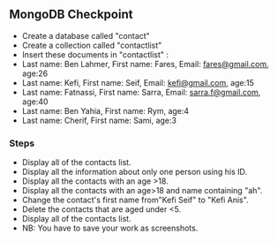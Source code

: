 ## MongoDB Checkpoint

* Create a database called "contact"
* Create a collection called "contactlist"
* Insert these documents  in "contactlist" :
* Last name: Ben Lahmer, First name: Fares, Email: fares@gmail.com, age:26
* Last name: Kefi, First name: Seif, Email: kefi@gmail.com, age:15
* Last name: Fatnassi, First name: Sarra, Email: sarra.f@gmail.com, age:40
* Last name: Ben Yahia, First name: Rym, age:4
* Last name: Cherif, First name: Sami, age:3

### Steps

* Display all of the contacts list.
* Display all the information about only one person using his ID.
* Display all the contacts with an age >18.
* Display all the contacts with an age>18 and name containing "ah".
* Change the contact's first name from"Kefi Seif" to "Kefi Anis".
* Delete the contacts that are aged under <5.
* Display all of the contacts list.
* NB: You have to save your work as screenshots.
